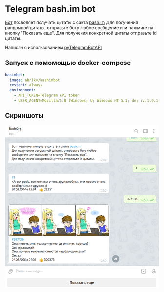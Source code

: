 # Telegram bash.im bot
[Бот](https://t.me/randobash_bot) позволяет получать цитаты с сайта [bash.im](https://bash.im)
Для получения рандомной цитаты, отправьте боту любое сообщение или нажмите на кнопку "Показать еще".
Для получения конкретной цитаты отправьте id цитаты.

Написан с использованием [pyTelegramBotAPI](https://github.com/eternnoir/pyTelegramBotAPI)

## Запуск с помомощью docker-compose
```yml
basimbot:
  image: abrlkv/bashimbot
  restart: always
  environment:
    - API_TOKEN=Telegram API token
    - USER_AGENT=Mozilla/5.0 (Windows; U; Windows NT 5.1; de; rv:1.9.1.5) Gecko/20091112 Firefox/3.5.5
```
## Скриншоты
 ![screenshot.png](screenshot.png)